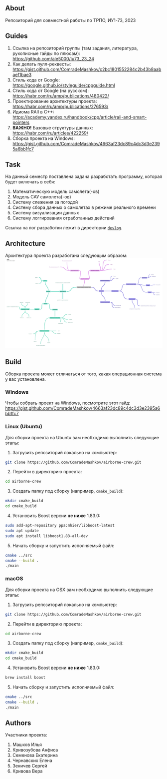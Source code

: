 ## About
Репозиторий для совместной работы по ТРПО, ИУ1-73, 2023

## Guides
1. Ссылка на репозиторий группы (там задания, литература, рукописные гайды по плюсам): https://github.com/ale5000/iu73_23_24 
2. Как делать пулл-реквесты: https://gist.github.com/ComradeMashkov/c2bc1801552284c2b43b8aabaef1bae3
3. Стиль кода от Google: https://google.github.io/styleguide/cppguide.html
4. Стиль кода от Google (на русском): https://habr.com/ru/amp/publications/480422/
5. Проектирование архитектуры проекта: https://habr.com/ru/amp/publications/276593/
6. Идиома RAII в C++: https://academy.yandex.ru/handbook/cpp/article/raii-and-smart-pointers
7. **ВАЖНО!** Базовые структуры данных: https://habr.com/ru/articles/422259/
8. Сборка проекта на Windows: https://gist.github.com/ComradeMashkov/4663af23dc89c4dc3d3e2395a6bb1fc7

## Task
На данный семестр поставлена задача разработать программу, которая будет включать в себя:
1. Математическую модель самолета(-ов)
2. Модель САУ самолета(-ов)
3. Систему слежения за погодой
4. Систему сбора данных о самолетах в режиме реального времени
5. Систему визуализации данных
6. Систему логгирования отработанных действий

Ссылка на лог разработки лежит в директории [`devlog`](https://github.com/ComradeMashkov/airborne-crew/blob/main/devlog/README.md). 

## Architecture
Архитектура проекта разработана следующим образом:
![img](https://raw.githubusercontent.com/ComradeMashkov/airborne-crew/044e054cd0e6148b2ecf593b5d3ae3306d178ec0/meta/Разработка%20диспетчерского%20окна.png)

## Build
Сборка проекта может отличаться от того, какая операционная система у вас установлена.

### Windows
Чтобы собрать проект на Windows, посмотрите этот гайд: https://gist.github.com/ComradeMashkov/4663af23dc89c4dc3d3e2395a6bb1fc7

### Linux (Ubuntu)
Для сборки проекта на Ubuntu вам необходимо выполнить следующие этапы:
1. Загрузить репозиторий локально на компьютер:
```bash
git clone https://github.com/ComradeMashkov/airborne-crew.git
```
2. Перейти в директорию проекта:
```bash
cd airborne-crew
```
3. Создать папку под сборку (например, `cmake_build`):
```bash
mkdir cmake_build
cd cmake_build
```
4. Установить Boost версии **не ниже** 1.83.0:
```bash
sudo add-apt-repository ppa:mhier/libboost-latest
sudo apt update
sudo apt install libboost1.83-all-dev
```
5. Начать сборку и запустить исполняемый файл:
```bash
cmake ../src
cmake --build .
./main
```

### macOS
Для сборки проекта на OSX вам необходимо выполнить следующие этапы:
1. Загрузить репозиторий локально на компьютер:
```bash
git clone https://github.com/ComradeMashkov/airborne-crew.git
```
2. Перейти в директорию проекта:
```bash
cd airborne-crew
```
3. Создать папку под сборку (например, `cmake_build`):
```bash
mkdir cmake_build
cd cmake_build
```
4. Установить Boost версии **не ниже** 1.83.0:
```bash
brew install boost
```
5. Начать сборку и запустить исполняемый файл:
```bash
cmake ../src
cmake --build .
./main
```

## Authors
Участники проекта:
1. Машков Илья
2. Кривозубова Анфиса
3. Семенова Екатерина 
4. Чернавских Елена
5. Зеничев Сергей
6. Кривова Вера

